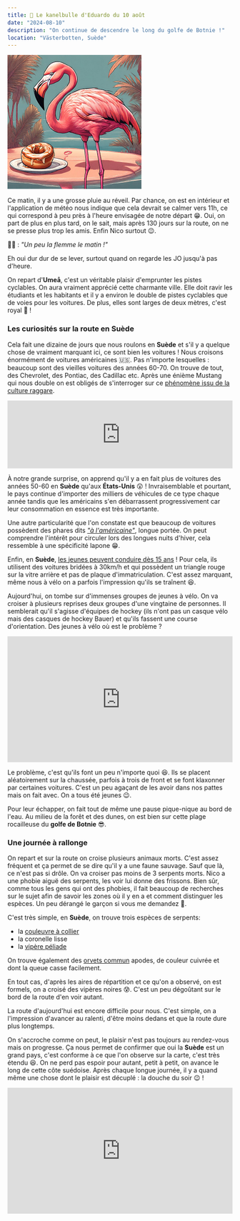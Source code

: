 ```yaml
---
title: 🥮 Le kanelbulle d'Eduardo du 10 août
date: "2024-08-10"
description: "On continue de descendre le long du golfe de Botnie !"
location: "Västerbotten, Suède"
---
```


![Kanelbullar d'Eduardo](../kanelbullar_eduardo.png)

Ce matin, il y a une grosse pluie au réveil. Par chance, on est en intérieur et l'application de météo nous indique que cela devrait se calmer vers 11h, ce qui correspond à peu près à l'heure envisagée de notre départ 😁. Oui, on part de plus en plus tard, on le sait, mais après 130 jours sur la route, on ne se presse plus trop les amis. Enfin Nico surtout 😉.

👨🏼 : *"Un peu la flemme le matin !"*

Eh oui dur dur de se lever, surtout quand on regarde les JO jusqu'à pas d'heure.

On repart d'**Umeå**, c'est un véritable plaisir d'emprunter les pistes cyclables. On aura vraiment apprécié cette charmante ville. Elle doit ravir les étudiants et les habitants et il y a environ le double de pistes cyclables que de voies pour les voitures. De plus, elles sont larges de deux mètres, c'est royal 👑 !

### Les curiosités sur la route en Suède 

Cela fait une dizaine de jours que nous roulons en **Suède** et s'il y a quelque chose de vraiment marquant ici, ce sont bien les voitures ! Nous croisons énormément de voitures américaines 🇺🇸. Pas n'importe lesquelles : beaucoup sont des vieilles voitures des années 60-70. On trouve de tout, des Chevrolet, des Pontiac, des Cadillac etc. Après une énième Mustang qui nous double on est obligés de s'interroger sur ce [phénomène issu de la culture raggare](https://www.7h09.fr/blog/suede-le-raggare-un-phenomene-unique). 

<div style="left: 0; width: 100%; height: 152px; position: relative;"><iframe src="https://open.spotify.com/embed/track/5Sz09kaSzvpTC8lgm5W8Mt?utm_source=oembed" style="top: 0; left: 0; width: 100%; height: 100%; position: absolute; border: 0;" allowfullscreen allow="clipboard-write; encrypted-media; fullscreen; picture-in-picture;"></iframe></div>

À notre grande surprise, on apprend qu'il y a en fait plus de voitures des années 50-60 en **Suède** qu'aux **États-Unis** 😲 ! Invraisemblable et pourtant, le pays continue d'importer des milliers de véhicules de ce type chaque année tandis que les américains s'en débarrassent progressivement car leur consommation en essence est très importante. 

Une autre particularité que l'on constate est que beaucoup de voitures possèdent des phares dits [*"à l'américaine"*](http://hejhejlucile.canalblog.com/archives/2008/01/20/7753287.html), longue portée. On peut comprendre l'intérêt pour circuler lors des longues nuits d'hiver, cela ressemble à une spécificité lapone 😁.

Enfin, en **Suède**, [les jeunes peuvent conduire dès 15 ans](https://www.lemonde.fr/international/article/2023/07/05/en-suede-les-adolescents-peuvent-conduire-des-l-age-de-15-ans_6180551_3210.html) ! Pour cela, ils utilisent des voitures bridées à 30km/h et qui possèdent un triangle rouge sur la vitre arrière et pas de plaque d'immatriculation. C'est assez marquant, même nous à vélo on a parfois l'impression qu'ils se traînent 😆.

Aujourd'hui, on tombe sur d'immenses groupes de jeunes à vélo. On va croiser à plusieurs reprises deux groupes d'une vingtaine de personnes. Il semblerait qu'il s'agisse d'équipes de hockey (ils n'ont pas un casque vélo mais des casques de hockey Bauer) et qu'ils fassent une course d'orientation. Des jeunes à vélo où est le problème ?

<div style="width: 100%; height: 0; position: relative; padding-bottom: 56%;"><iframe src="https://giphy.com/embed/l0IyaxPSdrhCJJvcQ" style="top: 0; left: 0; width: 100%; height: 100%; position: absolute; border: 0;" allowfullscreen scrolling="no" allow="encrypted-media;" class="giphy-embed"></iframe></div>

Le problème, c'est qu'ils font un peu n'importe quoi 😆. Ils se placent aléatoirement sur la chaussée, parfois à trois de front et se font klaxonner par certaines voitures. C'est un peu agaçant de les avoir dans nos pattes mais on fait avec. On a tous été jeunes 😉.

Pour leur échapper, on fait tout de même une pause pique-nique au bord de l'eau. Au milieu de la forêt et des dunes, on est bien sur cette plage rocailleuse du **golfe de Botnie** 😎.

### Une journée à rallonge

On repart et sur la route on croise plusieurs animaux morts. C'est assez fréquent et ça permet de se dire qu'il y a une faune sauvage. Sauf que là, ce n'est pas si drôle. On va croiser pas moins de 3 serpents morts. Nico a une phobie aiguë des serpents, les voir lui donne des frissons. Bien sûr, comme tous les gens qui ont des phobies, il fait beaucoup de recherches sur le sujet afin de savoir les zones où il y en a et comment distinguer les espèces. Un peu dérangé le garçon si vous me demandez 🤨.

C'est très simple, en **Suède**, on trouve trois espèces de serpents:
- la [couleuvre à collier](https://skansen.se/en/grass-snake/)
- la coronelle lisse
- la [vipère péliade](https://skansen.se/en/adder/#:~:text=There%20are%20three%20species%20of,mountains%20above%20the%20tree%20line)

On trouve également des [orvets commun](https://fr.m.wikipedia.org/wiki/Anguis_fragilis) apodes, de couleur cuivrée et dont la queue casse facilement.

En tout cas, d'après les aires de répartition et ce qu'on a observé, on est formels, on a croisé des vipères noires 😰. C'est un peu dégoûtant sur le bord de la route d'en voir autant.

La route d'aujourd'hui est encore difficile pour nous. C'est simple, on a l'impression d'avancer au ralenti, d'être moins dedans et que la route dure plus longtemps. 

On s'accroche comme on peut, le plaisir n'est pas toujours au rendez-vous mais on progresse. Ça nous permet de confirmer que oui la **Suède** est un grand pays, c'est conforme à ce que l'on observe sur la carte, c'est très étendu 😆. On ne perd pas espoir pour autant, petit à petit, on avance le long de cette côte suédoise. Après chaque longue journée, il y a quand même une chose dont le plaisir est décuplé : la douche du soir 😉 !

<div style="width: 100%; height: 0; position: relative; padding-bottom: 56%;"><iframe src="https://giphy.com/embed/hrk8ehR4lCZ27FtjPA" style="top: 0; left: 0; width: 100%; height: 100%; position: absolute; border: 0;" allowfullscreen scrolling="no" allow="encrypted-media;" class="giphy-embed"></iframe></div>